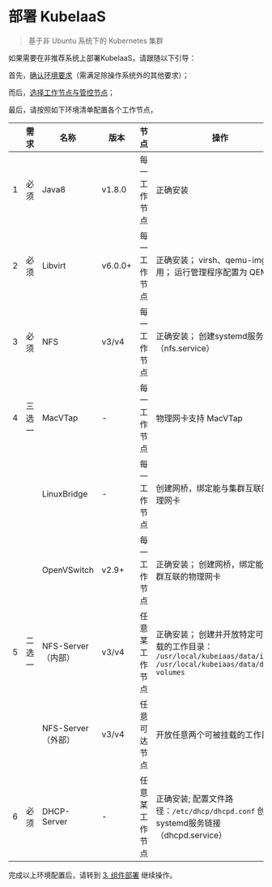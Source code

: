 # 部署 KubeIaaS
> 基于非 Ubuntu 系统下的 Kubernetes 集群

如果需要在非推荐系统上部署KubeIaaS，请跟随以下引导：

首先，[确认环境要求](https://github.com/free4inno/kubeiaas/blob/v1.0/docs/deploy/deploy-kubeiaas-1.0-ubuntu-cn.md#1-%E7%8E%AF%E5%A2%83%E8%A6%81%E6%B1%82)（需满足除操作系统外的其他要求）；

而后，[选择工作节点与管控节点](https://github.com/free4inno/kubeiaas/blob/v1.0/docs/deploy/deploy-kubeiaas-1.0-ubuntu-cn.md#2-%E5%9F%BA%E7%A1%80%E9%85%8D%E7%BD%AE)；

最后，请按照如下环境清单配置各个工作节点，

|     | 需求  | 名称             | 版本      | 节点      | 操作                                                                                                |
|-----|-----|----------------|---------|---------|---------------------------------------------------------------------------------------------------|
| 1   | 必须  | Java8          | v1.8.0  | 每一工作节点  | 正确安装                                                                                              |
| 2   | 必须  | Libvirt        | v6.0.0+ | 每一工作节点  | 正确安装； virsh、qemu-img可用； 运行管理程序配置为 QEMU                                                            |
| 3   | 必须  | NFS            | v3/v4   | 每一工作节点  | 正确安装； 创建systemd服务链接（nfs.service）                                                                  |
| 4   | 三选一 | MacVTap        | -       | 每一工作节点  | 物理网卡支持 MacVTap                                                                                    |
|     |     | LinuxBridge    | -       | 每一工作节点  | 创建网桥，绑定能与集群互联的物理网卡                                                                                |
|     |     | OpenVSwitch    | v2.9+   | 每一工作节点  | 正确安装； 创建网桥，绑定能与集群互联的物理网卡                                                                          |
| 5   | 二选一 | NFS-Server（内部） | v3/v4   | 任意某工作节点 | 正确安装； 创建并开放特定可被挂载的工作目录： `/usr/local/kubeiaas/data/images` `/usr/local/kubeiaas/data/data-volumes` |
|     |     | NFS-Server（外部） | v3/v4   | 任意可达节点  | 开放任意两个可被挂载的工作目录                                                                                   |
| 6   | 必须  | DHCP-Server    | -       | 任意某工作节点 | 正确安装; 配置文件路径：`/etc/dhcp/dhcpd.conf` 创建systemd服务链接（dhcpd.service）                                  |

完成以上环境配置后，请转到 [3. 组件部署](https://github.com/free4inno/kubeiaas/blob/v1.0/docs/deploy/deploy-kubeiaas-1.0-ubuntu-cn.md#3-%E7%BB%84%E4%BB%B6%E9%83%A8%E7%BD%B2) 继续操作。
